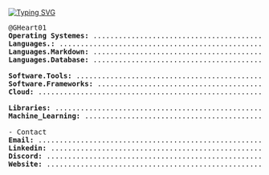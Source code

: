 [![Typing SVG](https://readme-typing-svg.herokuapp.com?color=ffffff&repeat=false&lines=👋+Hello,+I'm+Geralt+Heart)](https://git.io/typing-svg)

<pre>
@GHeart01 
<b>Operating Systemes:</b> ....................................................................... Windows, MacOS, Linux
<b>Languages.:</b> ............................................................................. Python, C++, JavaScript
<b>Languages.Markdown:</b> ........................................................................ HTML, CSS, MD, LaTeX
<b>Languages.Database:</b> ........................................................................... PostgreSQL, Excel

<b>Software.Tools:</b> ....................................................................... Jupyter Notebook, VS Code
<b>Software.Frameworks:</b> .............................................................................. React, NodeJS
<b>Cloud:</b> .................................................................................. AWS Amplify, Cloudflare

<b>Libraries:</b> ..................................................... NumPy, Pandas, Matplotlib, SciPy, Seaborn, Keras
<b>Machine_Learning:</b> ...................................................................... TensorFlow, scikit-learn
              
- Contact
<b>Email:</b> .................................................................................. emailme@geraltheart.com
<b>Linkedin:</b> ........................................................................................ geraltheart001
<b>Discord:</b> ............................................................................................... g.heart.
<b>Website:</b> ........................................................................................ geraltheart.com
</pre>


